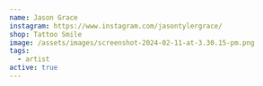 ```yaml
---
name: Jason Grace
instagram: https://www.instagram.com/jasontylergrace/
shop: Tattoo Smile
image: /assets/images/screenshot-2024-02-11-at-3.30.15-pm.png
tags:
  - artist
active: true
---
```

